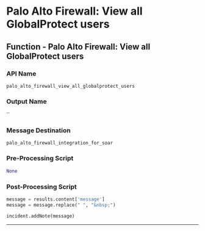 <!--
    DO NOT MANUALLY EDIT THIS FILE
    THIS FILE IS AUTOMATICALLY GENERATED WITH resilient-sdk codegen
    Generated with resilient-sdk v48.0.4034
-->

# Palo Alto Firewall: View all GlobalProtect users

## Function - Palo Alto Firewall: View all GlobalProtect users

### API Name
`palo_alto_firewall_view_all_globalprotect_users`

### Output Name
``

### Message Destination
`palo_alto_firewall_integration_for_soar`

### Pre-Processing Script
```python
None
```

### Post-Processing Script
```python
message = results.content['message']
message = message.replace(" ", "&nbsp;")

incident.addNote(message)
```

---

